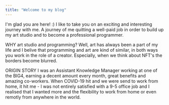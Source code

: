 ```yaml
---
title: "Welcome to my blog"
---
```


I'm glad you are here! :) 
I like to take you on an exciting and interesting journey with me. A journey of me quitting a well-paid job in order to build up my art studio and to become a professional programmer. 

WHY art studio and programming? 
Well, art has always been a part of my life and I belive that programming and art are kind of similar, in both ways you work in the role of a creator. Especially, when we think about NFT's the borders become blurred. 

ORIGIN STORY
I was an Assistant Knowledge Manager working at one of the BIG4, earning a decent amount every month, great benefits and amazing co-workers. 
When COVID-19 hit and we were send to work from home, it hit me - I was not entirely satisfied with a 9-5 office job and I realised that I wanted more and the flexibility to work from home or even remotly from anywhere in the world. 
